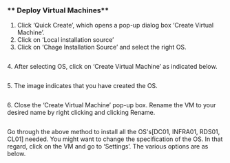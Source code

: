 ### ** Deploy Virtual Machines**
1. Click ‘Quick Create’, which opens a pop-up dialog box ‘Create Virtual Machine’.
2.	Click on ‘Local installation source’
3.	Click on ‘Chage Installation Source’ and select the right OS.
<p align="center">
  <img src="https://github.com/user-attachments/assets/502527cd-7bca-48aa-9cd3-903b3e3f497e" alt="">
</p>
4. After selecting OS, click on ‘Create Virtual Machine’ as indicated  below.
<p align="center">
  <img src="https://github.com/user-attachments/assets/8e6366de-4f85-4d6c-937d-275285af67b4" alt="">
</p>
5.	The image indicates that you have created the OS.
<p align="center">
  <img src="https://github.com/user-attachments/assets/851c92d6-8b1d-4bc4-9037-88291e1e7260" alt="">
</p>
6.	Close the ‘Create Virtual Machine’ pop-up box. Rename the VM to your desired name by right clicking and clicking Rename.
<p align="center">
  <img src="https://github.com/user-attachments/assets/3ca19c27-2594-48db-b6d5-7284d35c9062" alt="">
</p>
Go through the above method to install all the OS's[DC01, INFRA01, RDS01, CL01] needed.
You might want to change the specification of the OS. In that regard, click on the VM and go to ‘Settings’. The various options are as below.

<p align="center">
  <img src="https://github.com/user-attachments/assets/1f6e78b2-1f6f-49c4-a320-384a3a82c352" alt="">
</p>

<p align="center">
  <img src="" alt="">
</p>

<p align="center">
  <img src="" alt="">
</p>

<p align="center">
  <img src="" alt="">
</p>

<p align="center">
  <img src="" alt="">
</p>

<p align="center">
  <img src="" alt="">
</p>

